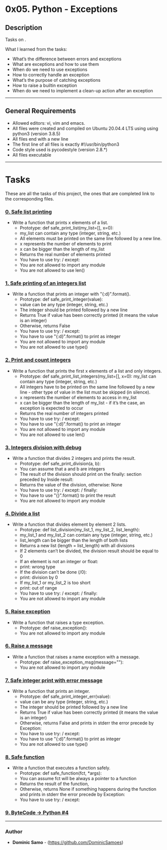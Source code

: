# 0x05. Python - Exceptions

## Description

Tasks on .

What I learned from the tasks:

* What’s the difference between errors and exceptions
* What are exceptions and how to use them
* When do we need to use exceptions
* How to correctly handle an exception
* What’s the purpose of catching exceptions
* How to raise a builtin exception
* When do we need to implement a clean-up action after an exception

---

## General Requirements
* Allowed editors: vi, vim and emacs.
* All files were created and compiled on Ubuntu 20.04.4 LTS using using python3 (version 3.8.5)
* All files end with a new line
* The first line of all files is exactly #!/usr/bin/python3
* Code style used is pycodestyle (version 2.8.*)
* All files executable

---

# Tasks

These are all the tasks of this project, the ones that are completed link to the corresponding files.

### [0. Safe list printing](./0-safe_print_list.py)
* Write a function that prints x elements of a list.
  	- Prototype: def safe_print_list(my_list=[], x=0):
	- my_list can contain any type (integer, string, etc.)
	- All elements must be printed on the same line followed by a new line.
	- x represents the number of elements to print
	- x can be bigger than the length of my_list
	- Returns the real number of elements printed
	- You have to use try: / except:
	- You are not allowed to import any module
	- You are not allowed to use len()


### [1. Safe printing of an integers list](./1-safe_print_integer.py)
* Write a function that prints an integer with "{:d}".format().
	- Prototype: def safe_print_integer(value):
	- value can be any type (integer, string, etc.)
	- The integer should be printed followed by a new line
	- Returns True if value has been correctly printed (it means the value is an integer)
	- Otherwise, returns False
	- You have to use try: / except:
	- You have to use "{:d}".format() to print as integer
	- You are not allowed to import any module
	- You are not allowed to use type()

### [2. Print and count integers](./2-safe_print_list_integers.py)
* Write a function that prints the first x elements of a list and only integers.
	- Prototype: def safe_print_list_integers(my_list=[], x=0):
	my_list can contain any type (integer, string, etc.)
	- All integers have to be printed on the same line followed by a new line - other type of value in the list must be skipped (in silence).
	- x represents the number of elements to access in my_list
	- x can be bigger than the length of my_list - if it’s the case, an exception is expected to occur
	- Returns the real number of integers printed
	- You have to use try: / except:
	- You have to use "{:d}".format() to print an integer
	- You are not allowed to import any module
	- You are not allowed to use len()
### [3. Integers division with debug](./3-safe_print_division.py)
* Write a function that divides 2 integers and prints the result.
	- Prototype: def safe_print_division(a, b):
	- You can assume that a and b are integers
	- The result of the division should print on the finally: section preceded by Inside result:
	- Returns the value of the division, otherwise: None
	- You have to use try: / except: / finally:
	- You have to use "{}".format() to print the result
	- You are not allowed to import any module

### [4. Divide a list](./4-list_division.py)
* Write a function that divides element by element 2 lists.
	- Prototype: def list_division(my_list_1, my_list_2, list_length):
	- my_list_1 and my_list_2 can contain any type (integer, string, etc.)
	- list_length can be bigger than the length of both lists
	- Returns a new list (length = list_length) with all divisions
	- If 2 elements can’t be divided, the division result should be equal to 0
	- If an element is not an integer or float:
	- print: wrong type
	- If the division can’t be done (/0):
	- print: division by 0
	- If my_list_1 or my_list_2 is too short
	- print: out of range
	- You have to use try: / except: / finally:
	- You are not allowed to import any module

### [5. Raise exception](./5-raise_exception.py)
* Write a function that raises a type exception.
	- Prototype: def raise_exception():
	- You are not allowed to import any module

### [6. Raise a message](./6-raise_exception_msg.py)
* Write a function that raises a name exception with a message.
	- Prototype: def raise_exception_msg(message=""):
	- You are not allowed to import any module

### [7. Safe integer print with error message](./100-safe_print_integer_err.py)
* Write a function that prints an integer.
	- Prototype: def safe_print_integer_err(value):
	- value can be any type (integer, string, etc.)
	- The integer should be printed followed by a new line
	- Returns True if value has been correctly printed (it means the value is an integer)
	- Otherwise, returns False and prints in stderr the error precede by Exception:
	- You have to use try: / except:
	- You have to use "{:d}".format() to print as integer
	- You are not allowed to use type()

### [8. Safe function](./101-safe_function.py)
* Write a function that executes a function safely.
	- Prototype: def safe_function(fct, *args):
	- You can assume fct will be always a pointer to a function
	- Returns the result of the function,
	- Otherwise, returns None if something happens during the function and prints in stderr the error precede by Exception:
	- You have to use try: / except:

### [9. ByteCode -> Python #4](./102-magic_calculation.py)


---

### Author
* **Dominic Samo** - (https://github.com/DominicSamoes)
